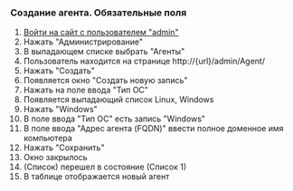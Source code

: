 ### Создание агента. Обязательные поля

1. [Войти на сайт с пользователем "admin"](../../../../0.%20Шаги/1.%20Войти%20на%20сайт%20с%20пользователем%20username.md)
1. Нажать "Администрирование"
1. В выпадающем списке выбрать "Агенты"
1. Пользователь находится на странице http://{url}/admin/Agent/
1. Нажать "Создать"
1. Появляется окно "Создать новую запись"
1. Нажать на поле ввода "Тип ОС"
1. Появляется выпадающий список Linux, Windows
1. Нажать "Windows"
1. В поле ввода "Тип ОС" есть запись "Windows"
1. В поле ввода "Адрес агента (FQDN)" ввести полное доменное имя компьютера
1. Нажать "Сохранить"
1. Окно закрылось
1. (Список) перешел в состояние (Список 1)
1. В таблице отображается новый агент